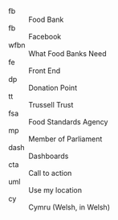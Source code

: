 <dl>
  <dt>fb</dt>
  <dd>Food Bank</dd>
  <dt>fb</dt>
  <dd>Facebook</dd>
  <dt>wfbn</dt>
  <dd>What Food Banks Need</dd>
  <dt>fe</dt>
  <dd>Front End</dd>
  <dt>dp</dt>
  <dd>Donation Point</dd>
  <dt>tt</dt>
  <dd>Trussell Trust</dd>
  <dt>fsa</dt>
  <dd>Food Standards Agency</dd>
  <dt>mp</dt>
  <dd>Member of Parliament</dd>
  <dt>dash</dt>
  <dd>Dashboards</dd>
  <dt>cta</dt>
  <dd>Call to action</dd>
  <dt>uml</dt>
  <dd>Use my location</dd>
  <dt>cy</dt>
  <dd>Cymru (Welsh, in Welsh)</dd>
</dl>
